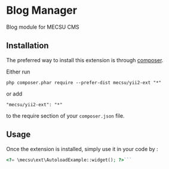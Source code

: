 Blog Manager
============
Blog module for MECSU CMS

Installation
------------

The preferred way to install this extension is through [composer](http://getcomposer.org/download/).

Either run

```
php composer.phar require --prefer-dist mecsu/yii2-ext "*"
```

or add

```
"mecsu/yii2-ext": "*"
```

to the require section of your `composer.json` file.


Usage
-----

Once the extension is installed, simply use it in your code by  :

```php
<?= \mecsu\ext\AutoloadExample::widget(); ?>```